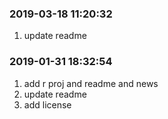 ### 2019-03-18 11:20:32

1. update readme

### 2019-01-31 18:32:54

1. add r proj and readme and news
1. update readme
1. add license